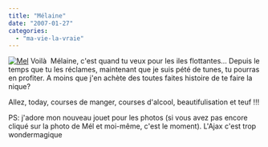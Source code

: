 ```yaml
---
title: "Mélaine"
date: "2007-01-27"
categories: 
  - "ma-vie-la-vraie"
---
```


[![Mel](images/pic13.miniature.jpg)](http://kwaite.free.fr/wordpress/wp-content/uploads/pic13.jpg "Mel") Voilà  Mélaine, c'est quand tu veux pour les iles flottantes... Depuis le temps que tu les réclames, maintenant que je suis pété de tunes, tu pourras en profiter. A moins que j'en achète des toutes faites histoire de te faire la nique?

Allez, today, courses de manger, courses d'alcool, beautifulisation et teuf !!!

PS: j'adore mon nouveau jouet pour les photos (si vous avez pas encore cliqué sur la photo de Mél et moi-même, c'est le moment). L'Ajax c'est trop wondermagique
